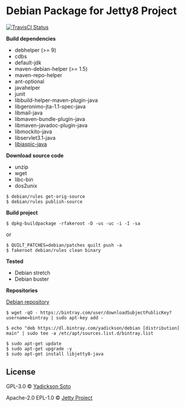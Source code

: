 # Debian Package for Jetty8 Project

[![TravisCI Status][travis-image]][travis-url]

**Build dependencies**

- debhelper (>= 9)
- cdbs
- default-jdk
- maven-debian-helper (>= 1.5)
- maven-repo-helper
- ant-optional
- javahelper
- junit
- libbuild-helper-maven-plugin-java
- libgeronimo-jta-1.1-spec-java
- libmail-java
- libmaven-bundle-plugin-java
- libmaven-javadoc-plugin-java
- libmockito-java
- libservlet3.1-java
- [libjaspic-java](https://github.com/yadickson/jaspic-debs)

**Download source code**

- unzip
- wget
- libc-bin
- dos2unix 

```
$ debian/rules get-orig-source
$ debian/rules publish-source
```

**Build project**

```
$ dpkg-buildpackage -rfakeroot -D -us -uc -i -I -sa
```
or
```
$ QUILT_PATCHES=debian/patches quilt push -a
$ fakeroot debian/rules clean binary
```

**Tested**

- Debian stretch
- Debian buster

**Repositories**

[Debian repository](https://bintray.com/yadickson/debian)

```
$ wget -qO - https://bintray.com/user/downloadSubjectPublicKey?username=bintray | sudo apt-key add -
```
```
$ echo "deb https://dl.bintray.com/yadickson/debian [distribution] main" | sudo tee -a /etc/apt/sources.list.d/bintray.list
```
```
$ sudo apt-get update
$ sudo apt-get upgrade -y
$ sudo apt-get install libjetty8-java
```

## License

GPL-3.0 © [Yadickson Soto](https://github.com/yadickson)

Apache-2.0 EPL-1.0 © [Jetty Project](https://github.com/eclipse/jetty.project)

[travis-image]: https://api.travis-ci.org/yadickson/jetty8-debs.svg?branch=master
[travis-url]: https://travis-ci.org/yadickson/jetty8-debs

